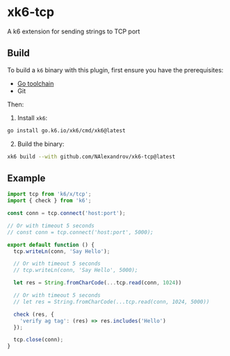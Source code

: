 # xk6-tcp

A k6 extension for sending strings to TCP port

## Build

To build a `k6` binary with this plugin, first ensure you have the prerequisites:

- [Go toolchain](https://go101.org/article/go-toolchain.html)
- Git

Then:

1. Install `xk6`:

```sh
go install go.k6.io/xk6/cmd/xk6@latest
```

2. Build the binary:

```sh
xk6 build --with github.com/NAlexandrov/xk6-tcp@latest
```

## Example

```javascript
import tcp from 'k6/x/tcp';
import { check } from 'k6';

const conn = tcp.connect('host:port');

// Or with timeout 5 seconds
// const conn = tcp.connect('host:port', 5000);

export default function () {
  tcp.writeLn(conn, 'Say Hello');

  // Or with timeout 5 seconds
  // tcp.writeLn(conn, 'Say Hello', 5000);

  let res = String.fromCharCode(...tcp.read(conn, 1024))

  // Or with timeout 5 seconds
  // let res = String.fromCharCode(...tcp.read(conn, 1024, 5000))

  check (res, {
    'verify ag tag': (res) => res.includes('Hello')
  });

  tcp.close(conn);
}
```
